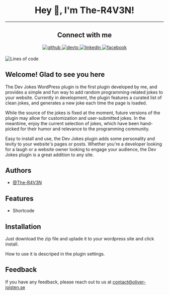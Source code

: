 # <div align="center">Hey 👋, I'm The-R4V3N!</div>  

----

## <div align="center"> Connect with me  

<div align="center">
 <a href="https://github.com/The-R4V3N" target="_blank">
<img src=https://img.shields.io/badge/github-%2324292e.svg?&style=for-the-badge&logo=github&logoColor=white alt=github style="margin-bottom: 5px;" />
<a href="https://dev.to/ther4v3n" target="_blank">
<img src=https://img.shields.io/badge/dev.to-%2308090A.svg?&style=for-the-badge&logo=dev.to&logoColor=white alt=devto style="margin-bottom: 5px;" />
</a>
<a href="https://linkedin.com/in/oliver-joisten" target="_blank">
<img src=https://img.shields.io/badge/linkedin-%231E77B5.svg?&style=for-the-badge&logo=linkedin&logoColor=white alt=linkedin style="margin-bottom: 5px;" />
</a>
<a href="https://www.facebook.com/oliver.joisten" target="_blank">
<img src=https://img.shields.io/badge/facebook-%232E87FB.svg?&style=for-the-badge&logo=facebook&logoColor=white alt=facebook style="margin-bottom: 5px;" />
</a>

</a>  
</div>

![Lines of code](https://tokei.rs/b1/github/The-R4V3N/Dev-Jokes_Plugin)

## Welcome! Glad to see you here  

The Dev Jokes WordPress plugin is the first plugin developed by me, and provides a simple and fun way to add random programming-related jokes to your website.  Currently in development, the plugin features a curated list of clean jokes, and generates a new joke each time the page is loaded.

While the source of the jokes is fixed at the moment, future versions of the plugin may allow for customization and user-submitted jokes. In the meantime, enjoy the current selection of jokes, which have been hand-picked for their humor and relevance to the programming community.

Easy to install and use, the Dev Jokes plugin adds some personality and levity to your website's pages or posts. Whether you're a developer looking for a laugh or a website owner looking to engage your audience, the Dev Jokes plugin is a great addition to any site.


## Authors

- [@The-R4V3N](https://www.github.com/The-R4V3N)


## Features

- Shortcode



## Installation

Just download the zip file and uplade it to your wordpress site and click install.
 
How to use it is descriped in the plugin settings.
    
## Feedback

If you have any feedback, please reach out to us at contact@oliver-joisten.se
